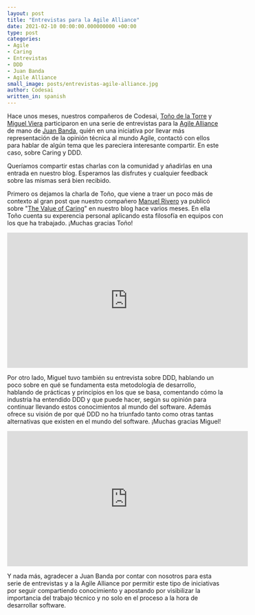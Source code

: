 ```yaml
---
layout: post
title: "Entrevistas para la Agile Alliance"
date: 2021-02-10 00:00:00.000000000 +00:00
type: post
categories:
- Agile
- Caring
- Entrevistas
- DDD
- Juan Banda
- Agile Alliance
small_image: posts/entrevistas-agile-alliance.jpg
author: Codesai
written_in: spanish
---
```


Hace unos meses, nuestros compañeros de Codesai, [Toño de la Torre](https://twitter.com/adelatorrefoss) y [Miguel Viera](https://twitter.com/mangelviera) participaron en una serie de entrevistas para la [Agile Alliance](https://twitter.com/AgileAlliance) de mano de [Juan Banda](https://twitter.com/juanbandajara), quién en una iniciativa por llevar más representación de la opinión técnica al mundo Agile, contactó con ellos para hablar de algún tema que les pareciera interesante compartir. En este caso, sobre Caring y DDD.

Queríamos compartir estas charlas con la comunidad y añadirlas en una entrada en nuestro blog. Esperamos las disfrutes y cualquier feedback sobre las mismas será bien recibido.

Primero os dejamos la charla de Toño, que viene a traer un poco más de contexto al gran post que nuestro compañero [Manuel Rivero](https://twitter.com/trikitrok) ya publicó sobre "[The Value of Caring](https://codesai.com/2020/06/caring)" en nuestro blog hace varios meses. En ella Toño cuenta su experencia personal aplicando esta filosofía en equipos con los que ha trabajado. ¡Muchas gracias Toño!

<iframe width="560" height="315" src="https://www.youtube.com/embed/Sk3JfHF6BWU" frameborder="0" allow="accelerometer; autoplay; clipboard-write; encrypted-media; gyroscope; picture-in-picture" allowfullscreen></iframe>

Por otro lado, Miguel tuvo también su entrevista sobre DDD, hablando un poco sobre en qué se fundamenta esta metodología de desarrollo, hablando de prácticas y principios en los que se basa, comentando cómo la industria ha entendido DDD y que puede hacer, según su opinión para continuar llevando estos conocimientos al mundo del software. Además ofrece su visión de por qué DDD no ha triunfado tanto como otras tantas alternativas que existen en el mundo del software. ¡Muchas gracias Miguel!

<iframe width="560" height="315" src="https://www.youtube.com/embed/Efv2kkMA4RU" frameborder="0" allow="accelerometer; autoplay; clipboard-write; encrypted-media; gyroscope; picture-in-picture" allowfullscreen></iframe>

Y nada más, agradecer a Juan Banda por contar con nosotros para esta serie de entrevistas y a la Agile Alliance por permitir este tipo de iniciativas por seguir compartiendo conocimiento y apostando por visibilizar la importancia del trabajo técnico y no solo en el proceso a la hora de desarrollar software.
